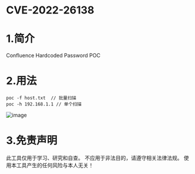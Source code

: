 # CVE-2022-26138

# 1.简介
Confluence Hardcoded Password POC

# 2.用法

```
poc -f host.txt  // 批量扫描
poc -h 192.168.1.1 // 单个扫描
```
![image](https://user-images.githubusercontent.com/108780847/181880291-6ad1d033-7a43-41a4-bb22-3fbb38933204.png)

# 3.免责声明

此工具仅用于学习、研究和自查。
不应用于非法目的，请遵守相关法律法规。
使用本工具产生的任何风险与本人无关！
